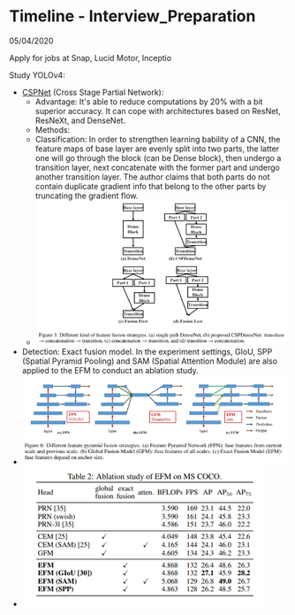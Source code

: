 # Timeline - Interview_Preparation
05/04/2020

Apply for jobs at Snap, Lucid Motor, Inceptio

Study YOLOv4:

+ [CSPNet](https://github.com/WongKinYiu/CrossStagePartialNetworks) (Cross Stage Partial Network): 
  + Advantage: It's able to reduce computations by 20% with a bit superior accuracy. It can cope with architectures based on ResNet, ResNeXt, and DenseNet.
  + Methods: 
  + Classification: In order to strengthen learning bability of a CNN, the feature maps of base layer are evenly split into two parts, the latter one will go through the block (can be Dense block), then undergo a transition layer, next concatenate with the former part and undergo another transition layer. The author claims that both parts do not contain duplicate gradient info that belong to the other parts by truncating the gradient flow.
  + !["Dense block"](./1.png )
+ Detection: Exact fusion model. In the experiment settings, GIoU,  SPP (Spatial Pyramid Pooling) and SAM (Spatial Attention Module) are also applied to the EFM to conduct an ablation study. 
+ !["EFM"](./2.png )
+ !["EFM experiments"](./3.png )